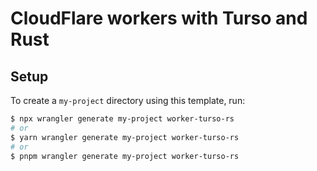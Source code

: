 # CloudFlare workers with Turso and Rust

## Setup

To create a `my-project` directory using this template, run:

```sh
$ npx wrangler generate my-project worker-turso-rs
# or
$ yarn wrangler generate my-project worker-turso-rs
# or
$ pnpm wrangler generate my-project worker-turso-rs
```
